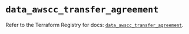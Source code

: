 # `data_awscc_transfer_agreement`

Refer to the Terraform Registry for docs: [`data_awscc_transfer_agreement`](https://registry.terraform.io/providers/hashicorp/awscc/0.70.0/docs/data-sources/transfer_agreement).
